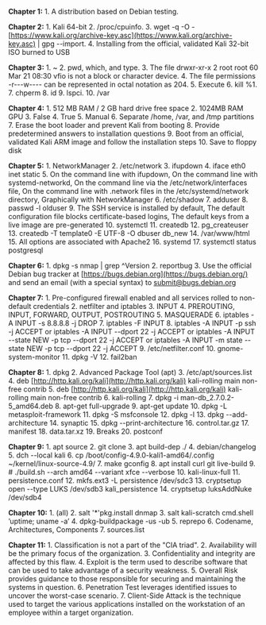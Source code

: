 **Chapter 1:**
	1.  A distribution based on Debian testing.

**Chapter 2:**
	1.  Kali 64-bit 
	2.  /proc/cpuinfo.
	3.  wget -q -O - [https://www.kali.org/archive-key.asc](https://www.kali.org/archive-key.asc) | gpg --import.
	4.  Installing from the official, validated Kali 32-bit ISO burned to USB 

**Chapter 3:**
	1.  ~
	2.  pwd, which, and type.
	3.  The file drwxr-xr-x 2 root root 60 Mar 21 08:30 vfio is not a block or character device.
	4.  The file permissions -r---w---- can be represented in octal notation as 204.
	5. Execute
	6.  kill %1.
	7.  chperm
	8.  id
	9.  lspci.
	10. /var

**Chapter 4:**
	1.  512 MB RAM / 2 GB hard drive free space
	2.  1024MB RAM GPU
	3.  False
	4.  True
	5.  Manual
	6.  Separate /home, /var, and /tmp partitions
	7.  Erase the boot loader and prevent Kali from booting
	8.  Provide predetermined answers to installation questions
	9.  Boot from an official, validated Kali ARM image and follow the installation steps
	10.  Save to floppy disk

**Chapter 5:**
	1.  NetworkManager
	2.  /etc/network
	3.  ifupdown
	4.  iface eth0 inet static
	5.  On the command line with ifupdown, On the command line with systemd-networkd, On the command line via the /etc/network/interfaces file, On the command line with .network files in the /etc/systemd/network directory, Graphically with NetworkManager
	6.  /etc/shadow
	7.  adduser
	8.  passwd -l olduser
	9.  The SSH service is installed by default, The default configuration file blocks certificate-based logins, The default keys from a live image are pre-generated
	10.  systemctl
	11.  createdb
	12.  pg_createuser
	13.  createdb -T template0 -E UTF-8 -O dbuser db_new
	14.  /var/www/html
	15.  All options are associated with Apache2
	16.  systemd
	17.  systemctl status postgresql

**Chapter 6:**
	1.  dpkg -s nmap | grep ^Version
	2.  reportbug
	3.  Use the official Debian bug tracker at [https://bugs.debian.org](https://bugs.debian.org/) and send an email (with a special syntax) to [submit@bugs.debian.org](mailto:submit@bugs.debian.org)

**Chapter 7:**
	1.  Pre-configured firewall enabled and all services rolled to non-default credentials
	2.  netfilter and iptables
	3.  INPUT
	4.  PREROUTING, INPUT, FORWARD, OUTPUT, POSTROUTING
	5.  MASQUERADE
	6.  iptables -A INPUT -s 8.8.8.8 -j DROP
	7.  iptables -F INPUT
	8.  iptables -A INPUT -p ssh -j ACCEPT or iptables -A INPUT --dport 22 -j ACCEPT or iptables -A INPUT --state NEW -p tcp --dport 22 -j ACCEPT or iptables -A INPUT -m state --state NEW -p tcp --dport 22 -j ACCEPT
	9.  /etc/netfilter.conf
	10.  gnome-system-monitor
	11.  dpkg -V
	12.  fail2ban

**Chapter 8:**
	1.  dpkg
	2.  Advanced Package Tool (apt)
	3.  /etc/apt/sources.list
	4.  deb [http://http.kali.org/kali](http://http.kali.org/kali) kali-rolling main non-free contrib
	5.  deb [http://http.kali.org/kali](http://http.kali.org/kali) kali-rolling main non-free contrib
	6.  kali-rolling
	7.  dpkg -i man-db_2.7.0.2-5_amd64.deb
	8.  apt-get full-upgrade
	9.  apt-get update
	10.  dpkg -L metasploit-framework
	11.  dpkg -S msfconsole
	12.  dpkg -l
	13.  dpkg --add-architecture
	14.  synaptic
	15.  dpkg --print-architecture
	16.  control.tar.gz
	17.  manifest
	18.  data.tar.xz
	19.  Breaks
	20.  postconf

**Chapter 9:**
	1.  apt source
	2.  git clone
	3.  apt build-dep ./
	4.  debian/changelog
	5.  dch --local kali
	6.  cp /boot/config-4.9.0-kali1-amd64/.config ~/kernel/linux-source-4.9/
	7.  make gconfig
	8.  apt install curl git live-build
	9.  # ./build.sh --arch amd64 --variant xfce --verbose
	10.  kali-linux-full
	11.  persistence.conf
	12.  mkfs.ext3 -L persistence /dev/sdc3
	13.  cryptsetup open --type LUKS /dev/sdb3 kali_persistence
	14.  cryptsetup luksAddNuke /dev/sdb4

**Chapter 10:**
	1.  (all)
	2.  salt '\*'pkg.install dnmap
	3.  salt kali-scratch cmd.shell ’uptime; uname -a’
	4.  dpkg-buildpackage -us -ub
	5.  reprepo
	6.  Codename, Architectures, Components
	7.  sources.list

**Chapter 11:**
	1.  Classification is not a part of the "CIA triad".
	2.  Availability will be the primary focus of the organization.
	3.  Confidentiality and integrity are affected by this flaw.
	4.  Exploit is the term used to describe software that can be used to take advantage of a security weakness.
	5.  Overall Risk provides guidance to those responsible for securing and maintaining the systems in question.
	6.  Penetration Test leverages identified issues to uncover the worst-case scenario.
	7.  Client-Side Attack is the technique used to target the various applications installed on the workstation of an employee within a target organization.
